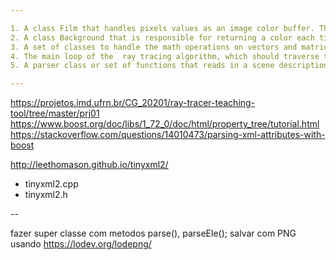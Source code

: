 ```yaml
---

1. A class Film that handles pixels values as an image color buffer. This allows the ray tracer to save the color buffer to an image file in PPM or PNG format. The class is named Film because it plays a role similar to a film in an analog camera, or sensor in a modern digital camera.
2. A class Background that is responsible for returning a color each time the primary ray misses any object in the scene (i.e. hits nothing).
3. A set of classes to handle the math operations on vectors and matrices. In this case you might either implement your own library (Vector3, Point3, Mat3x3, etc.) based on the one provided in "Ray Tracing in One Weekend", or adopt other math libraries such as OpenGL Mathematics, or cyCodeBase.
4. The main loop of the  ray tracing algorithm, which should traverse the image pixels and shoot rays into the scene. At this stage, the main loop only traverses the image and samples colors from the Background object. (no rays are shot just yet)
5. A parser class or set of functions that reads in a scene description file in XML with the format explained below.

---
```

https://projetos.imd.ufrn.br/CG_20201/ray-tracer-teaching-tool/tree/master/prj01
https://www.boost.org/doc/libs/1_72_0/doc/html/property_tree/tutorial.html
https://stackoverflow.com/questions/14010473/parsing-xml-attributes-with-boost

http://leethomason.github.io/tinyxml2/

- tinyxml2.cpp
- tinyxml2.h

-- 

fazer super classe com metodos parse(), parseEle();
salvar com PNG usando https://lodev.org/lodepng/